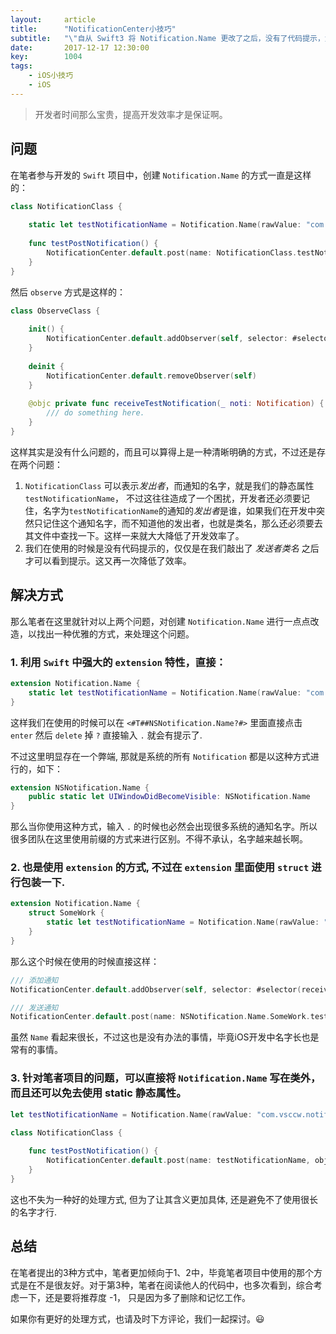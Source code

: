 ```yaml
---
layout:     article
title:      "NotificationCenter小技巧"
subtitle:   "\"自从 Swift3 将 Notification.Name 更改了之后，没有了代码提示，大多数情况下还是把多余的提示删掉...，有没有觉得很繁琐。\""
date:       2017-12-17 12:30:00
key:        1004
tags:
    - iOS小技巧
    - iOS
---
```


> 开发者时间那么宝贵，提高开发效率才是保证啊。

## 问题

在笔者参与开发的 `Swift` 项目中，创建 `Notification.Name` 的方式一直是这样的：
<!--more-->

```swift
class NotificationClass {
    
    static let testNotificationName = Notification.Name(rawValue: "com.vsccw.notification.name")
    
    func testPostNotification() {
        NotificationCenter.default.post(name: NotificationClass.testNotificationName, object: nil, userInfo: ["content": "xxx"])
    }
}
```

然后 `observe` 方式是这样的：

```swift
class ObserveClass {
    
    init() {
        NotificationCenter.default.addObserver(self, selector: #selector(receiveTestNotification(_:)), name: NotificationClass.testNotificationName, object: nil)
    }
    
    deinit {
        NotificationCenter.default.removeObserver(self)
    }
    
    @objc private func receiveTestNotification(_ noti: Notification) {
        /// do something here.
    }
}
```
这样其实是没有什么问题的，而且可以算得上是一种清晰明确的方式，不过还是存在两个问题：

1. `NotificationClass` 可以表示*发出者*，而通知的名字，就是我们的静态属性  `testNotificationName`， 不过这往往造成了一个困扰，开发者还必须要记住，名字为`testNotificationName`的通知的*发出者*是谁，如果我们在开发中突然只记住这个通知名字，而不知道他的发出者，也就是类名，那么还必须要去其文件中查找一下。这样一来就大大降低了开发效率了。
2. 我们在使用的时候是没有代码提示的，仅仅是在我们敲出了 *发送者类名* 之后才可以看到提示。这又再一次降低了效率。

## 解决方式

那么笔者在这里就针对以上两个问题，对创建 `Notification.Name` 进行一点点改造，以找出一种优雅的方式，来处理这个问题。

### 1. 利用 `Swift` 中强大的 `extension` 特性，直接：
```swift
extension Notification.Name {
    static let testNotificationName = Notification.Name(rawValue: "com.vsccw.notification.name")
}
```
这样我们在使用的时候可以在 `<#T##NSNotification.Name?#>` 里面直接点击 `enter` 然后 `delete` 掉 `?` 直接输入 `.` 就会有提示了.

不过这里明显存在一个弊端, 那就是系统的所有 `Notification` 都是以这种方式进行的，如下：

```swift
extension NSNotification.Name {
    public static let UIWindowDidBecomeVisible: NSNotification.Name
}
```
那么当你使用这种方式，输入 `.` 的时候也必然会出现很多系统的通知名字。所以很多团队在这里使用前缀的方式来进行区别。不得不承认，名字越来越长啊。

### 2. 也是使用 `extension` 的方式, 不过在 `extension` 里面使用 `struct` 进行包装一下.  
```swift
extension Notification.Name {
    struct SomeWork {
        static let testNotificationName = Notification.Name(rawValue: "com.vsccw.notification.name")
    }
}
```
那么这个时候在使用的时候直接这样：

```swift
/// 添加通知
NotificationCenter.default.addObserver(self, selector: #selector(receiveTestNotification(_:)), name: NSNotification.Name.SomeWork.testNotificationName, object: nil)

/// 发送通知
NotificationCenter.default.post(name: NSNotification.Name.SomeWork.testNotificationName, object: nil, userInfo: [:])
```

虽然 `Name` 看起来很长，不过这也是没有办法的事情，毕竟iOS开发中名字长也是常有的事情。

### 3. 针对笔者项目的问题，可以直接将 `Notification.Name` 写在类外，而且还可以免去使用 static 静态属性。

```swift
let testNotificationName = Notification.Name(rawValue: "com.vsccw.notification.name")

class NotificationClass {
    
    func testPostNotification() {
        NotificationCenter.default.post(name: testNotificationName, object: nil, userInfo: ["content": "xxx"])
    }
}
```
这也不失为一种好的处理方式, 但为了让其含义更加具体, 还是避免不了使用很长的名字才行.

## 总结
在笔者提出的3种方式中，笔者更加倾向于1、2中，毕竟笔者项目中使用的那个方式是在不是很友好。对于第3种，笔者在阅读他人的代码中，也多次看到，综合考虑一下，还是要将推荐度 -1， 只是因为多了删除和记忆工作。

如果你有更好的处理方式，也请及时下方评论，我们一起探讨。😃

